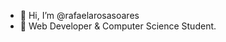 - 👋 Hi, I’m @rafaelarosasoares
- 👀 Web Developer & Computer Science Student.


<!---
rafaelarosasoares/rafaelarosasoares is a ✨ special ✨ repository because its `README.md` (this file) appears on your GitHub profile.
You can click the Preview link to take a look at your changes.
--->
